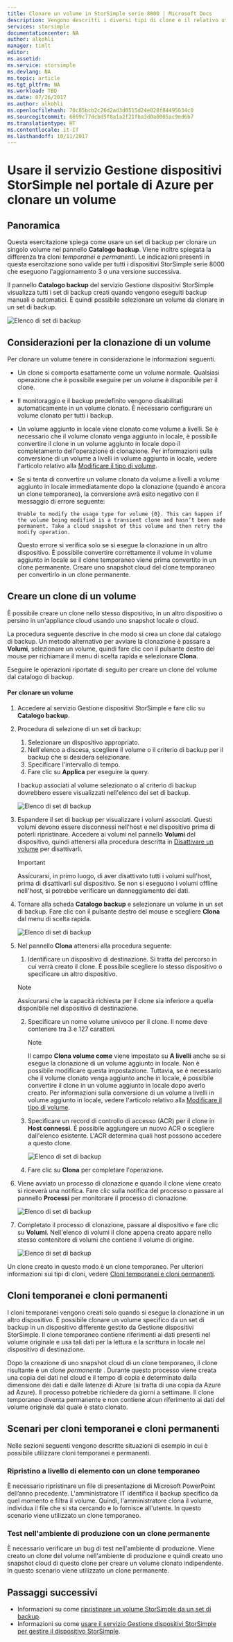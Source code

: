 ```yaml
---
title: Clonare un volume in StorSimple serie 8000 | Microsoft Docs
description: Vengono descritti i diversi tipi di clone e il relativo utilizzo. Viene inoltre illustrato come usare un set di backup per clonare un singolo volume in un dispositivo StorSimple serie 8000.
services: storsimple
documentationcenter: NA
author: alkohli
manager: timlt
editor: 
ms.assetid: 
ms.service: storsimple
ms.devlang: NA
ms.topic: article
ms.tgt_pltfrm: NA
ms.workload: TBD
ms.date: 07/26/2017
ms.author: alkohli
ms.openlocfilehash: 70c85bcb2c26d2ad3d0515d24e028f84495634c0
ms.sourcegitcommit: 6699c77dcbd5f8a1a2f21fba3d0a0005ac9ed6b7
ms.translationtype: HT
ms.contentlocale: it-IT
ms.lasthandoff: 10/11/2017
---
```

# <a name="use-the-storsimple-device-manager-service-in-azure-portal-to-clone-a-volume"></a>Usare il servizio Gestione dispositivi StorSimple nel portale di Azure per clonare un volume

## <a name="overview"></a>Panoramica

Questa esercitazione spiega come usare un set di backup per clonare un singolo volume nel pannello **Catalogo backup**. Viene inoltre spiegata la differenza tra cloni *temporanei* e *permanenti*. Le indicazioni presenti in questa esercitazione sono valide per tutti i dispositivi StorSimple serie 8000 che eseguono l'aggiornamento 3 o una versione successiva.

Il pannello **Catalogo backup** del servizio Gestione dispositivi StorSimple visualizza tutti i set di backup creati quando vengono eseguiti backup manuali o automatici. È quindi possibile selezionare un volume da clonare in un set di backup.

 ![Elenco di set di backup](./media/storsimple-8000-clone-volume-u2/bucatalog.png)

## <a name="considerations-for-cloning-a-volume"></a>Considerazioni per la clonazione di un volume

Per clonare un volume tenere in considerazione le informazioni seguenti.

- Un clone si comporta esattamente come un volume normale. Qualsiasi operazione che è possibile eseguire per un volume è disponibile per il clone.

- Il monitoraggio e il backup predefinito vengono disabilitati automaticamente in un volume clonato. È necessario configurare un volume clonato per tutti i backup.

- Un volume aggiunto in locale viene clonato come volume a livelli. Se è necessario che il volume clonato venga aggiunto in locale, è possibile convertire il clone in un volume aggiunto in locale dopo il completamento dell'operazione di clonazione. Per informazioni sulla conversione di un volume a livelli in volume aggiunto in locale, vedere l'articolo relativo alla [Modificare il tipo di volume](storsimple-8000-manage-volumes-u2.md#change-the-volume-type).

- Se si tenta di convertire un volume clonato da volume a livelli a volume aggiunto in locale immediatamente dopo la clonazione (quando è ancora un clone temporaneo), la conversione avrà esito negativo con il messaggio di errore seguente:

    `Unable to modify the usage type for volume {0}. This can happen if the volume being modified is a transient clone and hasn’t been made permanent. Take a cloud snapshot of this volume and then retry the modify operation.`

    Questo errore si verifica solo se si esegue la clonazione in un altro dispositivo. È possibile convertire correttamente il volume in volume aggiunto in locale se il clone temporaneo viene prima convertito in un clone permanente. Creare uno snapshot cloud del clone temporaneo per convertirlo in un clone permanente.

## <a name="create-a-clone-of-a-volume"></a>Creare un clone di un volume

È possibile creare un clone nello stesso dispositivo, in un altro dispositivo o persino in un'appliance cloud usando uno snapshot locale o cloud.

La procedura seguente descrive in che modo si crea un clone dal catalogo di backup.  Un metodo alternativo per avviare la clonazione è passare a **Volumi**, selezionare un volume, quindi fare clic con il pulsante destro del mouse per richiamare il menu di scelta rapida e selezionare **Clona**.

Eseguire le operazioni riportate di seguito per creare un clone del volume dal catalogo di backup.

#### <a name="to-clone-a-volume"></a>Per clonare un volume

1. Accedere al servizio Gestione dispositivi StorSimple e fare clic su **Catalogo backup**.

2. Procedura di selezione di un set di backup:
   
   1. Selezionare un dispositivo appropriato.
   2. Nell'elenco a discesa, scegliere il volume o il criterio di backup per il backup che si desidera selezionare.
   3. Specificare l'intervallo di tempo.
   4. Fare clic su **Applica** per eseguire la query.

    I backup associati al volume selezionato o al criterio di backup dovrebbero essere visualizzati nell'elenco dei set di backup.
   
    ![Elenco di set di backup](./media/storsimple-8000-clone-volume-u2/bucatalog.png)
     
3. Espandere il set di backup per visualizzare i volumi associati. Questi volumi devono essere disconnessi nell'host e nel dispositivo prima di poterli ripristinare. Accedere ai volumi nel pannello **Volumi** del dispositivo, quindi attenersi alla procedura descritta in [Disattivare un volume](storsimple-8000-manage-volumes-u2.md#take-a-volume-offline) per disattivarli.
   
   > [!IMPORTANT]
   > Assicurarsi, in primo luogo, di aver disattivato tutti i volumi sull'host, prima di disattivarli sul dispositivo. Se non si eseguono i volumi offline nell'host, si potrebbe verificare un danneggiamento dei dati.
   
4. Tornare alla scheda **Catalogo backup** e selezionare un volume in un set di backup. Fare clic con il pulsante destro del mouse e scegliere **Clona** dal menu di scelta rapida.

   ![Elenco di set di backup](./media/storsimple-8000-clone-volume-u2/clonevol3b.png) 

3. Nel pannello **Clona** attenersi alla procedura seguente:
   
    1. Identificare un dispositivo di destinazione. Si tratta del percorso in cui verrà creato il clone. È possibile scegliere lo stesso dispositivo o specificare un altro dispositivo.

      > [!NOTE]
      > Assicurarsi che la capacità richiesta per il clone sia inferiore a quella disponibile nel dispositivo di destinazione.
       
    2. Specificare un nome volume univoco per il clone. Il nome deve contenere tra 3 e 127 caratteri.
      
        > [!NOTE]
        > Il campo **Clona volume come** viene impostato su **A livelli** anche se si esegue la clonazione di un volume aggiunto in locale. Non è possibile modificare questa impostazione. Tuttavia, se è necessario che il volume clonato venga aggiunto anche in locale, è possibile convertire il clone in un volume aggiunto in locale dopo averlo creato. Per informazioni sulla conversione di un volume a livelli in volume aggiunto in locale, vedere l'articolo relativo alla [Modificare il tipo di volume](storsimple-8000-manage-volumes-u2.md#change-the-volume-type).
          
    3. Specificare un record di controllo di accesso (ACR) per il clone in **Host connessi**. È possibile aggiungere un nuovo ACR o scegliere dall'elenco esistente. L'ACR determina quali host possono accedere a questo clone.
      
        ![Elenco di set di backup](./media/storsimple-8000-clone-volume-u2/clonevol3a.png) 

    4. Fare clic su **Clona** per completare l'operazione.

4. Viene avviato un processo di clonazione e quando il clone viene creato si riceverà una notifica. Fare clic sulla notifica del processo o passare al pannello **Processi** per monitorare il processo di clonazione.

    ![Elenco di set di backup](./media/storsimple-8000-clone-volume-u2/clonevol5.png)

7. Completato il processo di clonazione, passare al dispositivo e fare clic su **Volumi**. Nell'elenco di volumi il clone appena creato appare nello stesso contenitore di volumi che contiene il volume di origine.

    ![Elenco di set di backup](./media/storsimple-8000-clone-volume-u2/clonevol6.png)

Un clone creato in questo modo è un clone temporaneo. Per ulteriori informazioni sui tipi di cloni, vedere [Cloni temporanei e cloni permanenti](#transient-vs-permanent-clones).


## <a name="transient-vs-permanent-clones"></a>Cloni temporanei e cloni permanenti
I cloni temporanei vengono creati solo quando si esegue la clonazione in un altro dispositivo. È possibile clonare un volume specifico da un set di backup in un dispositivo differente gestito da Gestione dispositivi StorSimple. Il clone temporaneo contiene riferimenti ai dati presenti nel volume originale e usa tali dati per la lettura e la scrittura in locale nel dispositivo di destinazione.

Dopo la creazione di uno snapshot cloud di un clone temporaneo, il clone risultante è un clone *permanente* . Durante questo processo viene creata una copia dei dati nel cloud e il tempo di copia è determinato dalla dimensione dei dati e dalle latenze di Azure (si tratta di una copia da Azure ad Azure). Il processo potrebbe richiedere da giorni a settimane. Il clone temporaneo diventa permanente e non contiene alcun riferimento ai dati del volume originale dal quale è stato clonato.

## <a name="scenarios-for-transient-and-permanent-clones"></a>Scenari per cloni temporanei e cloni permanenti
Nelle sezioni seguenti vengono descritte situazioni di esempio in cui è possibile utilizzare cloni temporanei e permanenti.

### <a name="item-level-recovery-with-a-transient-clone"></a>Ripristino a livello di elemento con un clone temporaneo
È necessario ripristinare un file di presentazione di Microsoft PowerPoint dell’anno precedente. L'amministratore IT identifica il backup specifico da quel momento e filtra il volume. Quindi, l'amministratore clona il volume, individua il file che si sta cercando e lo fornisce all'utente. In questo scenario viene utilizzato un clone temporaneo.

### <a name="testing-in-the-production-environment-with-a-permanent-clone"></a>Test nell'ambiente di produzione con un clone permanente
È necessario verificare un bug di test nell'ambiente di produzione. Viene creato un clone del volume nell'ambiente di produzione e quindi creato uno snapshot cloud di questo clone per creare un volume clonato indipendente. In questo scenario viene utilizzato un clone permanente.

## <a name="next-steps"></a>Passaggi successivi
* Informazioni su come [ripristinare un volume StorSimple da un set di backup](storsimple-8000-restore-from-backup-set-u2.md).
* Informazioni su come [usare il servizio Gestione dispositivi StorSimple per gestire il dispositivo StorSimple](storsimple-8000-manager-service-administration.md).

